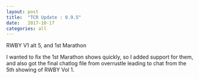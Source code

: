 ```yaml
---
layout: post
title:  "TCR Update : 0.9.5"
date:   2017-10-17
categories: all
---
```

RWBY V1 alt 5, and 1st Marathon

I wanted to fix the 1st Marathon shows quickly, so I added support for them, and also 
got the final chatlog file from overrustle leading to chat from the 5th showing of RWBY Vol 1.